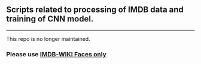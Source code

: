 ## Scripts related to processing of IMDB data and training of CNN model.
---

This repo is no longer maintained.

### Please use [IMDB-WIKI Faces only](https://github.com/surfertas/deep_learning/tree/master/projects/imdbwiki-challenge)
